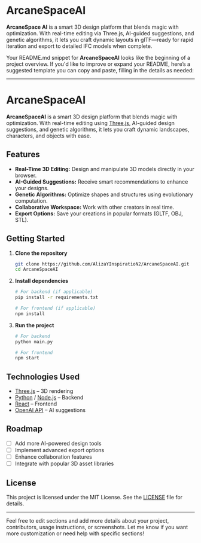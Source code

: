 # ArcaneSpaceAI
**ArcaneSpace AI** is a smart 3D design platform that blends magic with optimization. With real-time editing via Three.js, AI-guided suggestions, and genetic algorithms, it lets you craft dynamic layouts in glTF—ready for rapid iteration and export to detailed IFC models when complete.

Your README.md snippet for **ArcaneSpaceAI** looks like the beginning of a project overview. If you'd like to improve or expand your README, here’s a suggested template you can copy and paste, filling in the details as needed:

---

# ArcaneSpaceAI

**ArcaneSpaceAI** is a smart 3D design platform that blends magic with optimization. With real-time editing using [Three.js](https://threejs.org/), AI-guided design suggestions, and genetic algorithms, it lets you craft dynamic landscapes, characters, and objects with ease.

## Features

- **Real-Time 3D Editing:** Design and manipulate 3D models directly in your browser.
- **AI-Guided Suggestions:** Receive smart recommendations to enhance your designs.
- **Genetic Algorithms:** Optimize shapes and structures using evolutionary computation.
- **Collaborative Workspace:** Work with other creators in real time.
- **Export Options:** Save your creations in popular formats (GLTF, OBJ, STL).

## Getting Started

1. **Clone the repository**
    ```bash
    git clone https://github.com/AlizaYInspiratioN2/ArcaneSpaceAI.git
    cd ArcaneSpaceAI
    ```
2. **Install dependencies**
    ```bash
    # For backend (if applicable)
    pip install -r requirements.txt

    # For frontend (if applicable)
    npm install
    ```
3. **Run the project**
    ```bash
    # For backend
    python main.py

    # For frontend
    npm start
    ```

## Technologies Used

- [Three.js](https://threejs.org/) – 3D rendering
- [Python](https://python.org/) / [Node.js](https://nodejs.org/) – Backend
- [React](https://reactjs.org/) – Frontend
- [OpenAI API](https://platform.openai.com/) – AI suggestions

## Roadmap

- [ ] Add more AI-powered design tools
- [ ] Implement advanced export options
- [ ] Enhance collaboration features
- [ ] Integrate with popular 3D asset libraries

## License

This project is licensed under the MIT License. See the [LICENSE](LICENSE) file for details.

---

Feel free to edit sections and add more details about your project, contributors, usage instructions, or screenshots. Let me know if you want more customization or need help with specific sections!